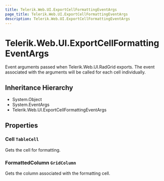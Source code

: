 ```yaml
---
title: Telerik.Web.UI.ExportCellFormattingEventArgs
page_title: Telerik.Web.UI.ExportCellFormattingEventArgs
description: Telerik.Web.UI.ExportCellFormattingEventArgs
---
```


# Telerik.Web.UI.ExportCellFormattingEventArgs

Event arguments passed when Telerik.Web.UI.RadGrid exports. The event associated with
            the arguments will be called for each cell individually.

## Inheritance Hierarchy

* System.Object
* System.EventArgs
* Telerik.Web.UI.ExportCellFormattingEventArgs

## Properties

###  Cell `TableCell`

Gets the cell for formatting.

###  FormattedColumn `GridColumn`

Gets the column associated with the formatting cell.

